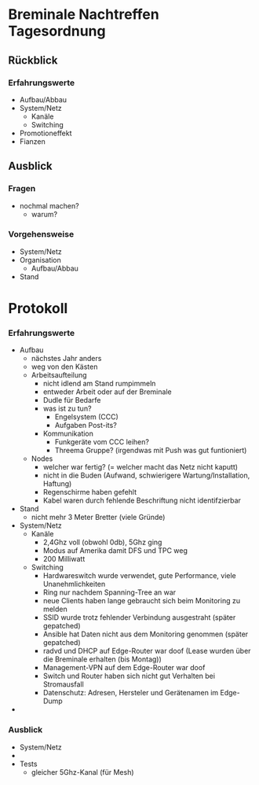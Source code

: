 # Breminale Nachtreffen Tagesordnung

## Rückblick
### Erfahrungswerte
* Aufbau/Abbau
* System/Netz
  * Kanäle
  * Switching
* Promotioneffekt
* Fianzen

## Ausblick
### Fragen
* nochmal machen?
  * warum?

### Vorgehensweise
* System/Netz
* Organisation
  * Aufbau/Abbau
* Stand

# Protokoll
### Erfahrungswerte
* Aufbau
  * nächstes Jahr anders
  * weg von den Kästen
  * Arbeitsaufteilung
      * nicht idlend am Stand rumpimmeln
      * entweder Arbeit oder auf der Breminale
      * Dudle für Bedarfe
      * was ist zu tun?
          * Engelsystem (CCC)
          * Aufgaben Post-its?
      * Kommunikation
          * Funkgeräte vom CCC leihen?
          * Threema Gruppe? (irgendwas mit Push was gut funtioniert)
  * Nodes
      * welcher war fertig? (= welcher macht das Netz nicht kaputt)
      * nicht in die Buden (Aufwand, schwierigere Wartung/Installation, Haftung)
      * Regenschirme haben gefehlt
      * Kabel waren durch fehlende Beschriftung nicht identifzierbar
* Stand
  * nicht mehr 3 Meter Bretter (viele Gründe)
* System/Netz
  * Kanäle
      * 2,4Ghz voll (obwohl 0db), 5Ghz ging
      * Modus auf Amerika damit DFS und TPC weg
      * 200 Milliwatt
  * Switching
      * Hardwareswitch wurde verwendet, gute Performance, viele Unanehmlichkeiten
      * Ring nur nachdem Spanning-Tree an war
      * neue Clients haben lange gebraucht sich beim Monitoring zu melden
      * SSID wurde trotz fehlender Verbindung ausgestraht (später gepatched)
      * Ansible hat Daten nicht aus dem Monitoring genommen (später gepatched)
      * radvd und DHCP auf Edge-Router war doof (Lease wurden über die Breminale erhalten (bis Montag))
      * Management-VPN auf dem Edge-Router war doof
      * Switch und Router haben sich nicht gut Verhalten bei Stromausfall
      * Datenschutz: Adresen, Hersteler und Gerätenamen im Edge-Dump
* 

### Ausblick
* System/Netz
* 
* Tests
  * gleicher 5Ghz-Kanal (für Mesh)